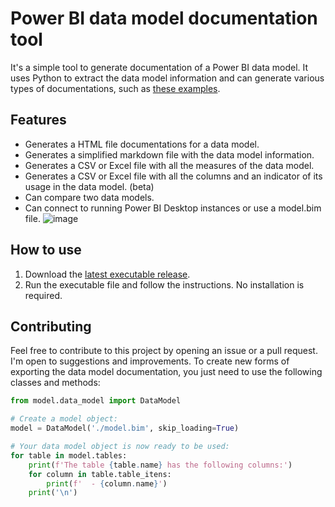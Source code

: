 # Power BI data model documentation tool
It's a simple tool to generate documentation of a Power BI data model. It uses Python to extract the data model information and can generate various types of documentations, such as [these examples](https://github.com/eduazzolin/power-bi-data-model-documentor/blob/main/examples).

## Features
- Generates a HTML file documentations for a data model.
- Generates a simplified markdown file with the data model information.
- Generates a CSV or Excel file with all the measures of the data model.
- Generates a CSV or Excel file with all the columns and an indicator of its usage in the data model. (beta)
- Can compare two data models.
- Can connect to running Power BI Desktop instances or use a model.bim file.
![image](https://github.com/user-attachments/assets/74dc4173-7ebd-481f-b6a0-0ff5731f7124)

## How to use
1. Download the [latest executable release](https://github.com/eduazzolin/power-bi-data-model-docs/releases/download/1.1/Power-BI-Data-Model-Docs.exe).
2. Run the executable file and follow the instructions. No installation is required.

## Contributing
Feel free to contribute to this project by opening an issue or a pull request. I'm open to suggestions and improvements. To create new forms of exporting the data model documentation, you just need to use the following classes and methods:
```python
from model.data_model import DataModel

# Create a model object:
model = DataModel('./model.bim', skip_loading=True)

# Your data model object is now ready to be used:
for table in model.tables:
    print(f'The table {table.name} has the following columns:')
    for column in table.table_itens:
        print(f'  - {column.name}')
    print('\n')
```
